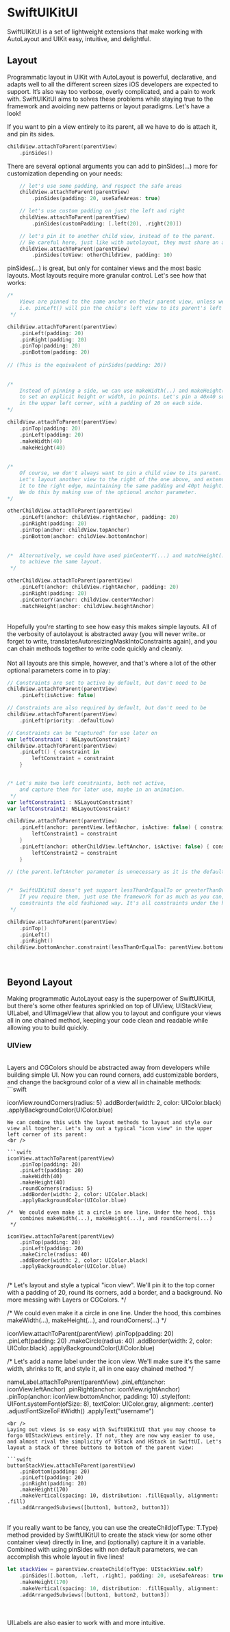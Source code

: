 # SwiftUIKitUI

SwiftUIKitUI is a set of lightweight extensions that make working with AutoLayout and UIKit easy, intuitive, and delightful.

## Layout

Programmatic layout in UIKit with AutoLayout is powerful, declarative, and adapts well to all the different screen sizes iOS developers are expected to support. It’s also way too verbose, overly complicated, and a pain to work with. SwiftUIKitUI aims to solves these problems while staying true to the framework and avoiding new patterns or layout paradigms. Let's have a look!
<br />

If you want to pin a view entirely to its parent, all we have to do is attach it, and pin its sides. 

```swift
childView.attachToParent(parentView)
    .pinSides()
```

There are several optional arguments you can add to pinSides(...) more for customization depending on your needs:

```swift
    // let's use some padding, and respect the safe areas
    childView.attachToParent(parentView)
        .pinSides(padding: 20, useSafeAreas: true)

    // let's use custom padding on just the left and right
    childView.attachToParent(parentView)
        .pinSides(customPadding: [.left(20), .right(20)])

    // let's pin it to another child view, instead of to the parent.
    // Be careful here, just like with autolayout, they must share an anscestor (parent view)
    childView.attachToParent(parentView)
        .pinSides(toView: otherChildView, padding: 10)
```

pinSides(…) is great, but only for container views and the most basic layouts. Most layouts require more granular control. Let's see how that works:


```swift
/*
    Views are pinned to the same anchor on their parent view, unless we tell them otherwise.
    i.e. pinLeft() will pin the child's left view to its parent's left view.
 */

childView.attachToParent(parentView)
    .pinLeft(padding: 20)
    .pinRight(padding: 20)
    .pinTop(padding: 20)
    .pinBottom(padding: 20)
    
// (This is the equivalent of pinSides(padding: 20))
        
    
/*
    Instead of pinning a side, we can use makeWidth(..) and makeHeight(...)
    to set an explicit height or width, in points. Let's pin a 40x40 square
    in the upper left corner, with a padding of 20 on each side.
*/

childView.attachToParent(parentView)
    .pinTop(padding: 20)
    .pinLeft(padding: 20)
    .makeWidth(40)
    .makeHeight(40)
    
    
/*
    Of course, we don't always want to pin a child view to its parent.
    Let's layout another view to the right of the one above, and extend
    it to the right edge, maintaining the same padding and 40pt height. 
    We do this by making use of the optional anchor parameter.
*/

otherChildView.attachToParent(parentView)
    .pinLeft(anchor: childView.rightAnchor, padding: 20)
    .pinRight(padding: 20)
    .pinTop(anchor: childView.topAnchor)
    .pinBottom(anchor: childView.bottomAnchor)
    
    
/*  Alternatively, we could have used pinCenterY(...) and matchHeight(...)
    to achieve the same layout.
 */

otherChildView.attachToParent(parentView)
    .pinLeft(anchor: childView.rightAnchor, padding: 20)
    .pinRight(padding: 20)
    .pinCenterY(anchor: childView.centerYAnchor)
    .matchHeight(anchor: childView.heightAnchor)
 ```
 <br />
Hopefully you're starting to see how easy this makes simple layouts. All of the verbosity of autolayout is abstracted away (you will never write..or forget to write, translatesAutoresizingMaskIntoConstraints again), and you can chain methods together to write code quickly and cleanly. 
<br />
<br />
Not all layouts are this simple, however, and that's where a lot of the other optional parameters come in to play:
<br />

```swift
// Constraints are set to active by default, but don't need to be
childView.attachToParent(parentView)
    .pinLeft(isActive: false)

// Constraints are also required by default, but don't need to be
childView.attachToParent(parentView)
    .pinLeft(priority: .defaultLow)

// Constraints can be "captured" for use later on
var leftConstraint : NSLayoutConstraint?
childView.attachToParent(parentView)
    .pinLeft() { constraint in
        leftConstraint = constraint
    }


/* Let's make two left constraints, both not active,
    and capture them for later use, maybe in an animation.
 */
var leftConstraint1 : NSLayoutConstraint?
var leftConstraint2: NSLayoutConstraint?

childView.attachToParent(parentView)
    .pinLeft(anchor: parentView.leftAnchor, isActive: false) { constraint in
        leftConstraint1 = constraint
    }
    .pinLeft(anchor: otherChildView.leftAnchor, isActive: false) { constraint in
        leftConstraint2 = constraint
    }

// (the parent.leftAnchor parameter is unnecessary as it is the default, but is included for clarity)

        
/*  SwiftUIKitUI doesn't yet support lessThanOrEqualTo or greaterThanOrEqualTo constraints.
    If you require them, just use the framework for as much as you can, and write those
    constraints the old fashioned way. It's all constraints under the hood!
 */

childView.attachToParent(parentView)
    .pinTop()
    .pinLeft()
    .pinRight()
childView.bottomAnchor.constraint(lessThanOrEqualTo: parentView.bottomAnchor).isActive = true
```

<br />

## Beyond Layout
Making programmatic AutoLayout easy is the superpower of SwiftUIKitUI, but there's some other features sprinkled on top of UIView, UIStackView, UILabel, and UIImageView that allow you to layout and configure your views all in one chained method, keeping your code clean and readable while allowing you to build quickly. 
<br />
### UIView
<br />
Layers and CGColors should be abstracted away from developers while building simple UI. Now you can round corners, add customizable borders, and change the background color of a view all in chainable methods:
<br />
```swift

iconView.roundCorners(radius: 5)
    .addBorder(width: 2, color: UIColor.black)
    .applyBackgroundColor(UIColor.blue)
```
We can combine this with the layout methods to layout and style our view all together. Let's lay out a typical "icon view" in the upper left corner of its parent:
<br />

```swift
iconView.attachToParent(parentView)
    .pinTop(padding: 20)
    .pinLeft(padding: 20)
    .makeWidth(40)
    .makeHeight(40)
    .roundCorners(radius: 5)
    .addBorder(width: 2, color: UIColor.black)
    .applyBackgroundColor(UIColor.blue)
    
/*  We could even make it a circle in one line. Under the hood, this
    combines makeWidth(...), makeHeight(...), and roundCorners(...)
 */
        
iconView.attachToParent(parentView)
    .pinTop(padding: 20)
    .pinLeft(padding: 20)
    .makeCircle(radius: 40)
    .addBorder(width: 2, color: UIColor.black)
    .applyBackgroundColor(UIColor.blue)
        
```


/*  Let's layout and style a typical "icon view". We'll pin it to the top corner
    with a padding of 20, round its corners, add a border, and a background.
    No more messing with Layers or CGColors.
 */
 

        
/*  We could even make it a circle in one line. Under the hood, this
    combines makeWidth(...), makeHeight(...), and roundCorners(...)
 */
        
iconView.attachToParent(parentView)
    .pinTop(padding: 20)
    .pinLeft(padding: 20)
    .makeCircle(radius: 40)
    .addBorder(width: 2, color: UIColor.black)
    .applyBackgroundColor(UIColor.blue)
        
        
/*  Let's add a name label under the icon view.
    We'll make sure it's the same width, shrinks to fit,
    and style it, all in one easy chained method
 */
        
nameLabel.attachToParent(parentView)
    .pinLeft(anchor: iconView.leftAnchor)
    .pinRight(anchor: iconView.rightAnchor)
    .pinTop(anchor: iconView.bottomAnchor, padding: 10)
    .style(font: UIFont.systemFont(ofSize: 8), textColor: UIColor.gray, alignment: .center)
    .adjustFontSizeToFitWidth()
    .applyText("username")

```
<br />
Laying out views is so easy with SwiftUIKitUI that you may choose to forgo UIStackViews entirely. If not, they are now way easier to use, and almost rival the simplicity of VStack and HStack in SwiftUI. Let's layout a stack of three buttons to bottom of the parent view:

```swift
buttonStackView.attachToParent(parentView)
    .pinBottom(padding: 20)
    .pinLeft(padding: 20)
    .pinRight(padding: 20)
    .makeHeight(170)
    .makeVertical(spacing: 10, distribution: .fillEqually, alignment: .fill)
    .addArrangedSubviews([button1, button2, button3])
```
<br />
If you really want to be fancy, you can use the createChild<T>(ofType: T.Type) method provided by SwiftUIKitUI to create the stack view (or some other container view) directly in line, and (optionally) capture it in a variable. Combined with using pinSides with non default parameters, we can accomplish this whole layout in five lines!
    
```swift
let stackView = parentView.createChild(ofType: UIStackView.self)
    .pinSides([.bottom, .left, .right], padding: 20, useSafeAreas: true)
    .makeHeight(170)
    .makeVertical(spacing: 10, distribution: .fillEqually, alignment: .fill)
    .addArrangedSubviews([button1, button2, button3])
```
    

<br />
<br />
UILabels are also easier to work with and more intuitive. 
